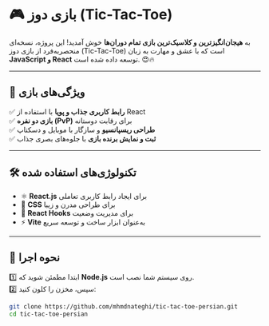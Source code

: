 # 🎮 بازی دوز (Tic-Tac-Toe)  

به **هیجان‌انگیزترین و کلاسیک‌ترین بازی تمام دوران‌ها** خوش آمدید! این پروژه، نسخه‌ای منحصر‌به‌فرد از بازی دوز (Tic-Tac-Toe) است که با عشق و مهارت به زبان **JavaScript و React** توسعه داده شده است. 😍🔥  

---

## 🚀 ویژگی‌های بازی  

✅ **رابط کاربری جذاب و پویا** با استفاده از React  
✅ **بازی دو نفره (PvP)** برای رقابت دوستانه  
✅ **طراحی ریسپانسیو** و سازگار با موبایل و دسکتاپ  
✅ **ثبت و نمایش برنده بازی** با جلوه‌های بصری جذاب  

---

## 🛠️ تکنولوژی‌های استفاده شده  

- ⚛ **React.js** برای ایجاد رابط کاربری تعاملی  
- 🎨 **CSS** برای طراحی مدرن و زیبا  
- 🔄 **React Hooks** برای مدیریت وضعیت
- ⚡ **Vite** به‌عنوان ابزار ساخت و توسعه سریع

---

## 🎯 نحوه اجرا  

1️⃣ ابتدا مطمئن شوید که **Node.js** روی سیستم شما نصب است.  
2️⃣ سپس، مخزن را کلون کنید:  

```bash
git clone https://github.com/mhmdnateghi/tic-tac-toe-persian.git
cd tic-tac-toe-persian
